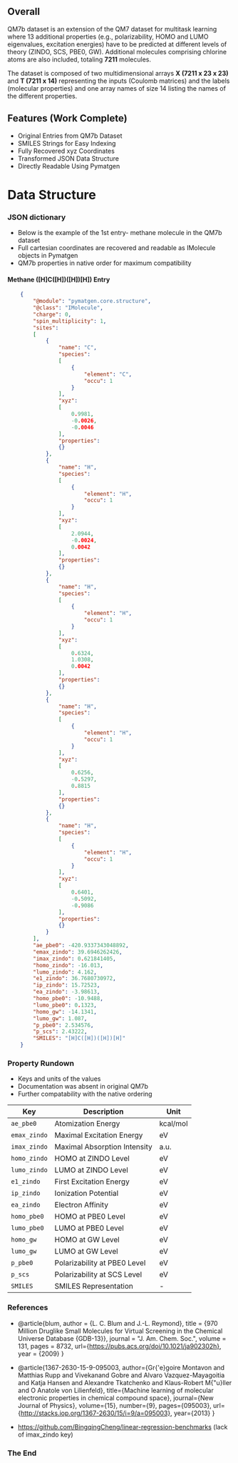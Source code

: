 ## Overall
QM7b dataset is an extension of the QM7 dataset for multitask learning where 13 additional properties
(e.g., polarizability, HOMO and LUMO eigenvalues, excitation energies) have to be predicted at different levels of theory (ZINDO, SCS, PBE0, GW). Additional molecules comprising chlorine atoms are also included, totaling **7211** molecules.

The dataset is composed of two multidimensional arrays **X (7211 x 23 x 23)** and **T (7211 x 14)** representing the inputs (Coulomb matrices) and the labels (molecular properties) and one array names of size 14 listing the names of the different properties.

## Features (Work Complete)
- Original Entries from QM7b Dataset
- SMILES Strings for Easy Indexing
- Fully Recovered xyz Coordinates
- Transformed JSON Data Structure
- Directly Readable Using Pymatgen

# Data Structure
### JSON dictionary
- Below is the example of the 1st entry- methane molecule in the QM7b dataset
- Full cartesian coordinates are recovered and readable as IMolecule objects in Pymatgen
- QM7b properties in native order for maximum compatibility
#### Methane ([H]C([H])([H])[H]) Entry

```json
    {
        "@module": "pymatgen.core.structure",
        "@class": "IMolecule",
        "charge": 0,
        "spin_multiplicity": 1,
        "sites":
        [
            {
                "name": "C",
                "species":
                [
                    {
                        "element": "C",
                        "occu": 1
                    }
                ],
                "xyz":
                [
                    0.9981,
                    -0.0026,
                    -0.0046
                ],
                "properties":
                {}
            },
            {
                "name": "H",
                "species":
                [
                    {
                        "element": "H",
                        "occu": 1
                    }
                ],
                "xyz":
                [
                    2.0944,
                    -0.0024,
                    0.0042
                ],
                "properties":
                {}
            },
            {
                "name": "H",
                "species":
                [
                    {
                        "element": "H",
                        "occu": 1
                    }
                ],
                "xyz":
                [
                    0.6324,
                    1.0308,
                    0.0042
                ],
                "properties":
                {}
            },
            {
                "name": "H",
                "species":
                [
                    {
                        "element": "H",
                        "occu": 1
                    }
                ],
                "xyz":
                [
                    0.6256,
                    -0.5297,
                    0.8815
                ],
                "properties":
                {}
            },
            {
                "name": "H",
                "species":
                [
                    {
                        "element": "H",
                        "occu": 1
                    }
                ],
                "xyz":
                [
                    0.6401,
                    -0.5092,
                    -0.9086
                ],
                "properties":
                {}
            }
        ],
        "ae_pbe0": -420.9337343048892,
        "emax_zindo": 39.6946262426,
        "imax_zindo": 0.621841405,
        "homo_zindo": -16.013,
        "lumo_zindo": 4.162,
        "e1_zindo": 36.7680730972,
        "ip_zindo": 15.72523,
        "ea_zindo": -3.98613,
        "homo_pbe0": -10.9488,
        "lumo_pbe0": 0.1323,
        "homo_gw": -14.1341,
        "lumo_gw": 1.087,
        "p_pbe0": 2.534576,
        "p_scs": 2.43222,
        "SMILES": "[H]C([H])([H])[H]"
    }
```

### Property Rundown
- Keys and units of the values
- Documentation was absent in original QM7b
- Further compatability with the native ordering

|  Key            | Description                    | Unit  |
| ------------- | ------------------------------ |    ----  |
| `ae_pbe0`      | Atomization Energy       |  kcal/mol  |
|`emax_zindo` | Maximal Excitation Energy|  eV   |
|`imax_zindo` | Maximal Absorption Intensity|  a.u.   |
|`homo_zindo`|HOMO at ZINDO Level |eV|
|`lumo_zindo`|LUMO at ZINDO Level |eV|
| `e1_zindo`   |  First Excitation Energy   |  eV  |
|`ip_zindo` | Ionization Potential | eV|
| `ea_zindo`   |Electron Affinity| eV|
|`homo_pbe0`|HOMO at PBE0 Level |eV|
|`lumo_pbe0`|LUMO at PBE0 Level |eV|
|`homo_gw`|HOMO at GW Level |eV|
|`lumo_gw`|LUMO at GW Level |eV|
|`p_pbe0`|Polarizability at PBE0 Level |eV|
|`p_scs`|Polarizability at SCS Level |eV|
|`SMILES`|SMILES Representation | -  |

### References

- @article{blum,
  author  = {L. C. Blum and J.-L. Reymond},
  title   = {970 Million Druglike Small Molecules for Virtual Screening in the Chemical Universe Database {GDB-13}},
  journal = "J. Am. Chem. Soc.",
  volume  = 131,
  pages   = 8732,
  url={https://pubs.acs.org/doi/10.1021/ja902302h},
  year    = {2009}
}

- @article{1367-2630-15-9-095003,
  author={Gr{\'e}goire Montavon and Matthias Rupp and Vivekanand Gobre and Alvaro Vazquez-Mayagoitia and Katja Hansen and Alexandre
Tkatchenko and Klaus-Robert M{\"u}ller and O Anatole von Lilienfeld},
  title={Machine learning of molecular electronic properties in chemical compound space},
  journal={New Journal of Physics},
  volume={15},
  number={9},
  pages={095003},
  url={http://stacks.iop.org/1367-2630/15/i=9/a=095003},
  year={2013}
}

- https://github.com/BingqingCheng/linear-regression-benchmarks (lack of imax_zindo key)

### The End
